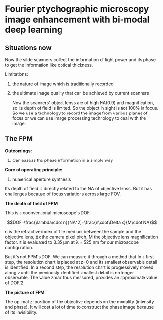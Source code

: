 <head>
  <script src="https://cdn.mathjax.org/mathjax/latest/MathJax.js?config=TeX-AMS-MML_HTMLorMML" type="text/javascript"></script>
  <script type="text/x-mathjax-config">
    MathJax.Hub.Config({
      tex2jax: {
      skipTags: ['script', 'noscript', 'style', 'textarea', 'pre'],
      inlineMath: [['$','$']]
      }
    });
  </script>
</head>

# Fourier ptychographic microscopy image enhancement with bi-modal deep learning

## Situations now 

Now the silde scanners collect the information of light power and its phase to get the information like optical thickness.

Limitations: 
1. the nature of image which is traditionally recorded
2. the ultimate image quality that can be achieved by current scanners
    
    Now the scanners' object lenss are of high NA(0.9) and magnification, so its depth of field is limited. So the object in sight is not 100% in focus. So we use a technology to record the image from various planes of focus or we can use image processing technology to deal with the image.

## The FPM

**Outcomings:**
1. Can assess the phase information in a simple way

**Core of operating principle:**

1. numerical aperture synthesis

Its depth of field is directly related to the NA of objective lenss. But it has challenges because of focus variations across large FOV.


**The depth of field of FPM**

This is a coonventional microscope's DOF

$$DOF=\frac{\lambda\cdot n}{NA^2}+\frac{n\cdot\Delta x}{M\cdot NA}$$

n is the refractive index of the medium between the sample and the objective lens, ∆x the camera pixel pitch, M the objective lens magnification factor. It is evaluated to 3.35 μm at λ = 525 nm for our microscope configuration.

But it's not FPM's DOF. We can measure it through a method that  In a first step, the resolution chart is placed at z=0 and its smallest observable detail is identified. In a second step, the resolution chart is progressively moved along z until the previously identified smallest detail is no longer observable. The value zmax thus measured, provides an approximate value of DOF/2.

**The picture of FPM**

The optimal z-position of the objective depends on the modality (intensity and phase). It will cost a lot of time to construct the phase image because of its invisibility. 
